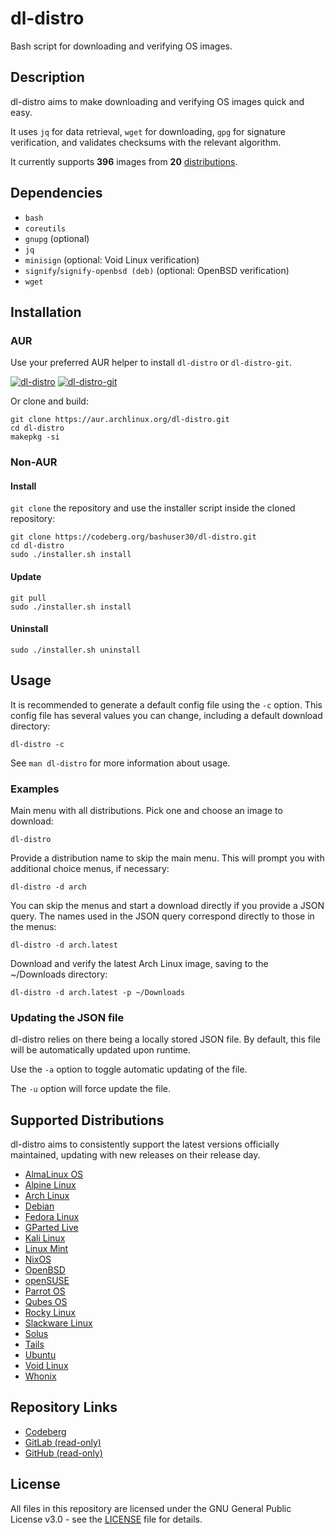 # dl-distro

Bash script for downloading and verifying OS images.

## Description

dl-distro aims to make downloading and verifying OS images quick and easy.

It uses `jq` for data retrieval, `wget` for downloading, `gpg` for signature
verification, and validates checksums with the relevant algorithm.

It currently supports **396** images from **20** [distributions](#supported-distributions).

## Dependencies

- `bash`
- `coreutils`
- `gnupg` (optional)
- `jq`
- `minisign` (optional: Void Linux verification)
- `signify`/`signify-openbsd (deb)` (optional: OpenBSD verification)
- `wget`

## Installation

### AUR

Use your preferred AUR helper to install `dl-distro` or `dl-distro-git`.

[![dl-distro](https://img.shields.io/aur/version/dl-distro?color=1793d1&label=dl-distro&logo=arch-linux&style=for-the-badge)](https://aur.archlinux.org/packages/dl-distro)
[![dl-distro-git](https://img.shields.io/aur/version/dl-distro-git?color=1793d1&label=dl-distro-git&logo=arch-linux&style=for-the-badge)](https://aur.archlinux.org/packages/dl-distro-git)

Or clone and build:

```
git clone https://aur.archlinux.org/dl-distro.git
cd dl-distro
makepkg -si
```

### Non-AUR

#### Install

`git clone` the repository and use the installer script inside the cloned
repository:

```
git clone https://codeberg.org/bashuser30/dl-distro.git
cd dl-distro
sudo ./installer.sh install
```

#### Update

```
git pull
sudo ./installer.sh install
```

#### Uninstall

```
sudo ./installer.sh uninstall
```

## Usage

It is recommended to generate a default config file using the `-c` option. This
config file has several values you can change, including a default download
directory:

```
dl-distro -c
```

See `man dl-distro` for more information about usage.

### Examples

Main menu with all distributions. Pick one and choose an image to download:

```
dl-distro
```

Provide a distribution name to skip the main menu. This will prompt you with
additional choice menus, if necessary:

```
dl-distro -d arch
```

You can skip the menus and start a download directly if you provide a JSON
query. The names used in the JSON query correspond directly to those in the
menus:

```
dl-distro -d arch.latest
```

Download and verify the latest Arch Linux image, saving to the ~/Downloads
directory:

```
dl-distro -d arch.latest -p ~/Downloads
```

### Updating the JSON file

dl-distro relies on there being a locally stored JSON file. By default, this
file will be automatically updated upon runtime.

Use the `-a` option to toggle automatic updating of the file.

The `-u` option will force update the file.

## Supported Distributions

dl-distro aims to consistently support the latest versions officially
maintained, updating with new releases on their release day.

- [AlmaLinux OS](https://almalinux.org)
- [Alpine Linux](https://alpinelinux.org)
- [Arch Linux](https://archlinux.org)
- [Debian](https://debian.org)
- [Fedora Linux](https://fedoraproject.org)
- [GParted Live](https://gparted.org)
- [Kali Linux](https://kali.org)
- [Linux Mint](https://linuxmint.com)
- [NixOS](https://nixos.org)
- [OpenBSD](https://openbsd.org)
- [openSUSE](https://opensuse.org)
- [Parrot OS](https://parrotsec.org)
- [Qubes OS](https://qubes-os.org)
- [Rocky Linux](https://rockylinux.org)
- [Slackware Linux](http://slackware.com)
- [Solus](https://getsol.us)
- [Tails](https://tails.net)
- [Ubuntu](https://ubuntu.com)
- [Void Linux](https://voidlinux.org)
- [Whonix](https://whonix.org)

## Repository Links

- [Codeberg](https://codeberg.org/bashuser30/dl-distro)
- [GitLab (read-only)](https://gitlab.com/bashuser30/dl-distro)
- [GitHub (read-only)](https://github.com/bashuser30/dl-distro)

## License

All files in this repository are licensed under the GNU General Public License
v3.0 - see the [LICENSE](LICENSE) file for details.
